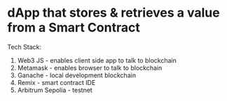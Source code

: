 # dApp that stores & retrieves a value from a Smart Contract

Tech Stack:
1. Web3 JS - enables client side app to talk to blockchain
2. Metamask - enables browser to talk to blockchain
3. Ganache - local development blockchain
4. Remix - smart contract IDE
5. Arbitrum Sepolia - testnet
